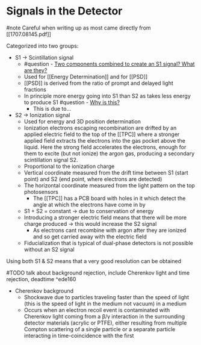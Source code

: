 # Signals in the Detector
#note Careful when writing up as most came directly from [[1707.08145.pdf]]

Categorized into two groups:
-   S1 → Scintillation signal
	-   #question - <u>Two components combined to create an S1 signal? What are they?</u>
	-   Used for [[Energy Determination]] and for [[PSD]]	
	-   [[PSD]] is derived from the ratio of prompt and delayed light fractions
	-   In principle more energy going into S1 than S2 as takes less energy to produce S1 #question - <u>Why is this?</u>
		-   This is due to...
-   S2 → Ionization signal
	-   Used for energy and 3D position determination
	-   Ionization electrons escaping recombination are drifted by an applied electric field to the top of the [[TPC]] where a stronger applied field extracts the electrons into the gas pocket above the liquid. Here the strong field accelerates the electrons, enough for them to excite (but not ionize) the argon gas, producing a secondary scintillation signal S2.
	-   Proportional to the ionization charge
	-   Vertical coordinate measured from the drift time between S1 (start point) and S2 (end point, where electrons are detected)
	-   The horizontal coordinate measured from the light pattern on the top photosensors
		-   The [[TPC]] has a PCB board with holes in it which detect the angle at which the electrons have come in by
	-   S1 + S2 = constant → due to conservation of energy
	-   Introducing a stronger electric field means that there will be more charge produced → this would increase the S2 signal
		-   As electrons cant recombine with argon after they are ionized and so get carried away with the electric field
	-   Fiducialization that is typical of dual-phase detectors is not possible without an S2 signal
		
Using both S1 & S2 means that a very good resolution can be obtained

#TODO talk about background rejection, include Cherenkov light and time rejection, deadtime ^ede160
-   Cherenkov background
	-   Shockwave due to particles traveling faster than the speed of light (this is the speed of light in the medium not vacuum) in a medium
	-   Occurs when an electron recoil event is contaminated with Cherenkov light coming from a β/γ interaction in the surrounding detector materials (acrylic or PTFE), either resulting from multiple Compton scattering of a single particle or a separate particle interacting in time-coincidence with the first